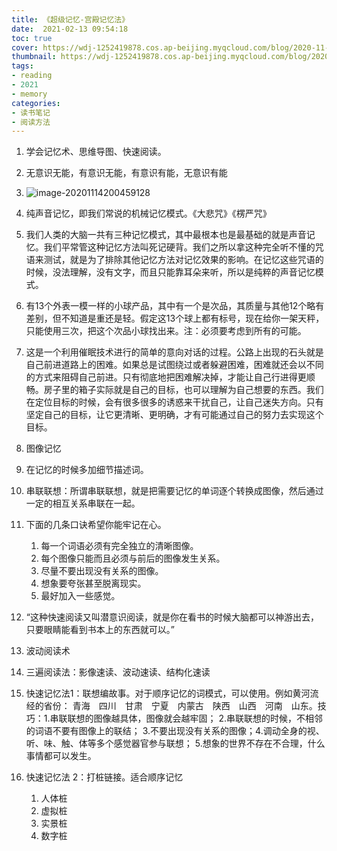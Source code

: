 ```yaml
---
title: 《超级记忆-宫殿记忆法》
date:  2021-02-13 09:54:18
toc: true
cover: https://wdj-1252419878.cos.ap-beijing.myqcloud.com/blog/2020-11-14-120635.png
thumbnail: https://wdj-1252419878.cos.ap-beijing.myqcloud.com/blog/2020-11-14-120635.png!1000px
tags: 
- reading
- 2021
- memory
categories:
- 读书笔记
- 阅读方法
---
```

1. 学会记忆术、思维导图、快速阅读。

2. 无意识无能，有意识无能，有意识有能，无意识有能
<!-- more -->
3. ![image-20201114200459128](https://wdj-1252419878.cos.ap-beijing.myqcloud.com/blog/2020-11-14-120635.png)

4. 纯声音记忆，即我们常说的机械记忆模式。《大悲咒》《楞严咒》

5. 我们人类的大脑一共有三种记忆模式，其中最根本也是最基础的就是声音记忆。我们平常管这种记忆方法叫死记硬背。我们之所以拿这种完全听不懂的咒语来测试，就是为了排除其他记忆方法对记忆效果的影响。在记忆这些咒语的时候，没法理解，没有文字，而且只能靠耳朵来听，所以是纯粹的声音记忆模式。

6. 有13个外表一模一样的小球产品，其中有一个是次品，其质量与其他12个略有差别，但不知道是重还是轻。假定这13个球上都有标号，现在给你一架天秤，只能使用三次，把这个次品小球找出来。注：必须要考虑到所有的可能。

7. 这是一个利用催眠技术进行的简单的意向对话的过程。公路上出现的石头就是自己前进道路上的困难。如果总是试图绕过或者躲避困难，困难就还会以不同的方式来阻碍自己前进。只有彻底地把困难解决掉，才能让自己行进得更顺畅。房子里的箱子实际就是自己的目标，也可以理解为自己想要的东西。我们在定位目标的时候，会有很多很多的诱惑来干扰自己，让自己迷失方向。只有坚定自己的目标，让它更清晰、更明确，才有可能通过自己的努力去实现这个目标。

8. 图像记忆

9. 在记忆的时候多加细节描述词。

10. 串联联想：所谓串联联想，就是把需要记忆的单词逐个转换成图像，然后通过一定的相互关系串联在一起。

11. 下面的几条口诀希望你能牢记在心。 

    1. 每一个词语必须有完全独立的清晰图像。
    2. 每个图像只能而且必须与前后的图像发生关系。
    3. 尽量不要出现没有关系的图像。
    4. 想象要夸张甚至脱离现实。 
    5. 最好加入一些感觉。

12. “这种快速阅读又叫潜意识阅读，就是你在看书的时候大脑都可以神游出去，只要眼睛能看到书本上的东西就可以。”

13. 波动阅读术

14. 三遍阅读法：影像速读、波动速读、结构化速读

15. 快速记忆法1：联想编故事。对于顺序记忆的词模式，可以使用。例如黄河流经的省份： 青海　四川　甘肃　宁夏　内蒙古　陕西　山西　河南　山东。技巧：1.串联联想的图像越具体，图像就会越牢固； 2.串联联想的时候，不相邻的词语不要有图像上的联结； 3.不要出现没有关系的图像；4.调动全身的视、听、味、触、体等多个感觉器官参与联想； 5.想象的世界不存在不合理，什么事情都可以发生。

16. 快速记忆法 2：打桩链接。适合顺序记忆

    1. 人体桩
    2. 虚拟桩
    3. 实景桩
    4. 数字桩

    


